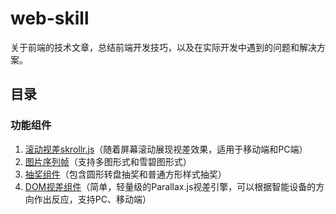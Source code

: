 # web-skill
关于前端的技术文章，总结前端开发技巧，以及在实际开发中遇到的问题和解决方案。
## 目录
### 功能组件
1. [滚动视差skrollr.js]()（随着屏幕滚动展现视差效果，适用于移动端和PC端）
2. [图片序列帧](http://tgideas.github.io/motion/doc/data/component/mo.Film.html)（支持多图形式和雪碧图形式）
3. [抽奖组件](http://tgideas.github.io/motion/doc/data/component/mo.Lottery.html)（包含圆形转盘抽奖和普通方形样式抽奖）
4. [DOM视差组件](http://www.jq22.com/jquery-info178)（简单，轻量级的Parallax.js视差引擎，可以根据智能设备的方向作出反应，支持PC、移动端）
